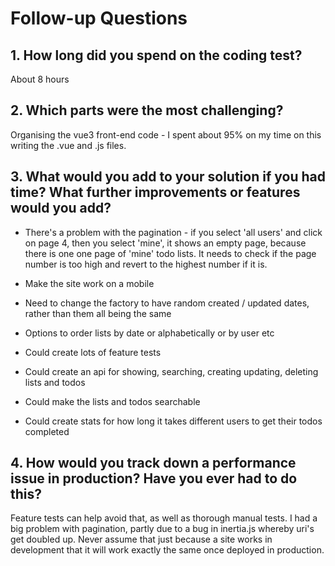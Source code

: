 # Follow-up Questions

## 1. How long did you spend on the coding test?

About 8 hours 

## 2. Which parts were the most challenging?

Organising the vue3 front-end code - I spent about 95% on my time on this writing the .vue and .js files.

## 3. What would you add to your solution if you had time? What further improvements or features would you add?

* There's a problem with the pagination - if you select 'all users' and click on page 4, then you select 'mine', it shows an empty page, because there is one one page of 'mine' todo lists. It needs to check if the page number is too high and revert to the highest number if it is.

* Make the site work on a mobile

* Need to change the factory to have random created / updated dates, rather than them all being the same

* Options to order lists by date or alphabetically or by user etc

* Could create lots of feature tests

* Could create an api for showing, searching, creating updating, deleting lists and todos

* Could make the lists and todos searchable

* Could create stats for how long it takes different users to get their todos completed

## 4. How would you track down a performance issue in production? Have you ever had to do this?

Feature tests can help avoid that, as well as thorough manual tests. I had a big problem with pagination, partly due to a bug in inertia.js whereby uri's get doubled up. Never assume that just because a site works in development that it will work exactly the same once deployed in production.